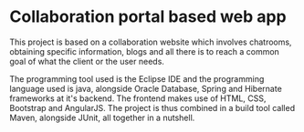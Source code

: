 # Collaboration portal based web app
This project is based on a collaboration website which involves chatrooms, obtaining specific information, blogs and all there is to reach a common goal of what the client or the user needs.

The programming tool used is the Eclipse IDE and the programming language used is java, alongside Oracle Database, Spring and Hibernate frameworks at it's backend. The frontend makes use of HTML, CSS, Bootstrap and AngularJS. The project is thus combined in a build tool called Maven, alongside JUnit, all together in a nutshell.
